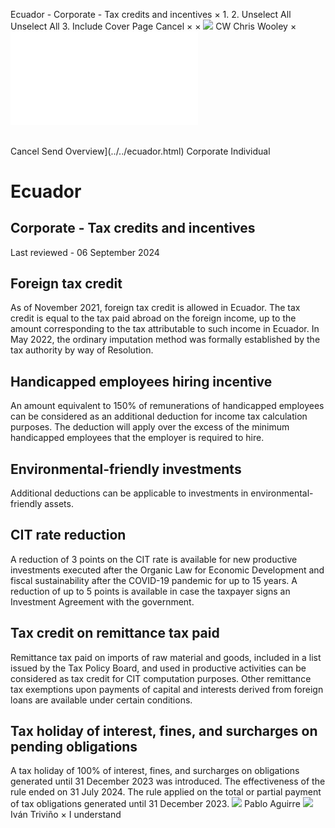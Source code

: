 Ecuador - Corporate - Tax credits and incentives
×
1.
2.
Unselect All
Unselect All
3.
Include Cover Page
Cancel
×
×
![](../../-/media/world-wide-tax-summaries/attachments/global---chris-wooley.ashx%3Frev=ac5e5f3223b34096b1afc2a6009c7320&revision=ac5e5f32-23b3-4096-b1af-c2a6009c7320&hash=859B7ADC84DC2CBEC9760E9E6EE7DE6D0A8BFCDF)
CW
Chris Wooley
×
![](tax-credits-and-incentives.html)
######
Cancel
Send
Overview](../../ecuador.html)
Corporate
Individual
# Ecuador
## Corporate - Tax credits and incentives
Last reviewed - 06 September 2024
## Foreign tax credit
As of November 2021, foreign tax credit is allowed in Ecuador. The tax credit is equal to the tax paid abroad on the foreign income, up to the amount corresponding to the tax attributable to such income in Ecuador.
In May 2022, the ordinary imputation method was formally established by the tax authority by way of Resolution.
## Handicapped employees hiring incentive
An amount equivalent to 150% of remunerations of handicapped employees can be considered as an additional deduction for income tax calculation purposes. The deduction will apply over the excess of the minimum handicapped employees that the employer is required to hire.
## Environmental-friendly investments
Additional deductions can be applicable to investments in environmental-friendly assets.
## CIT rate reduction
A reduction of 3 points on the CIT rate is available for new productive investments executed after the Organic Law for Economic Development and fiscal sustainability after the COVID-19 pandemic for up to 15 years. A reduction of up to 5 points is available in case the taxpayer signs an Investment Agreement with the government.
## Tax credit on remittance tax paid
Remittance tax paid on imports of raw material and goods, included in a list issued by the Tax Policy Board, and used in productive activities can be considered as tax credit for CIT computation purposes.
Other remittance tax exemptions upon payments of capital and interests derived from foreign loans are available under certain conditions.
## Tax holiday of interest, fines, and surcharges on pending obligations
A tax holiday of 100% of interest, fines, and surcharges on obligations generated until 31 December 2023 was introduced. The effectiveness of the rule ended on 31 July 2024.
The rule applied on the total or partial payment of tax obligations generated until 31 December 2023.
![](../../-/media/world-wide-tax-summaries/attachments/ecuador---pablo-aguirre.ashx%3Frev=ead215c3e2d646c49bed465f3930bddd&revision=ead215c3-e2d6-46c4-9bed-465f3930bddd&hash=5D33F351E9CA8E1E0F7406D400836B5B0D5F0305)
Pablo Aguirre
![](../../-/media/world-wide-tax-summaries/ecuadorivan-dario-trivinofoto-itjpg20230901111730970.ashx%3Frev=da145a999c4642aa88727f983f185e8b&revision=da145a99-9c46-42aa-8872-7f983f185e8b&hash=FD728EDC72BB21E24A10CA23E36E88C399DFCB11)
Iván Triviño
×
I understand